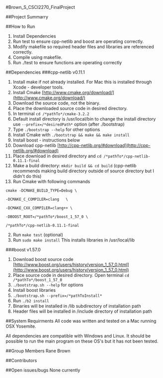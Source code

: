 #Brown_S_CSCI2270_FinalProject

##Project Summarry


##How to Run
1. Install Dependencies
2. Run test to ensure cpp-netlib and boost are operating correctly.
3. Modify makefile so required header files and libraries are referenced correctly.
4. Compile using makefile.
5. Run ./test to ensure functions are operating correctly

##Dependencies
###cpp-netlib v0.11.1
1. Install make if not already installed. For Mac this is installed through Xcode - developer tools.
2. Install Cmake [http://www.cmake.org/download/](http://www.cmake.org/download/)
  2. Download the source code, not the binary.
  2. Place the downloaded source code in desired directory.
  2. In terminal `cd /*pathTo*/cmake-3.2.2`
  2. Default install directory is /usr/local/bin to change the install directory use `--prefix=/*desiredPath*` option (after ./bootstrap)
  2. Type `./bootstrap --help` for other options
  2. Install Cmake with `./bootstrap && make && make install`
3. Install boost - instructions below
4. Download cpp-netlib [http://cpp-netlib.org/#download](http://cpp-netlib.org/#download)
5. Place download in desired directory and `cd /*pathTo*/cpp-netlib-0.11.1-final`
  2. Make a build directory: `mkdir build && cd build` (cpp-netlib recommends making build directory outside of source directory but I didn't do this)
  2. Run Cmake with following commands
   ```
   cmake -DCMAKE_BUILD_TYPE=Debug \
    
   -DCMAKE_C_COMPILER=clang   \
       
   -DCMAKE_CXX_COMPILER=clang++ \
    
   -DBOOST_ROOT=/*pathTo*/boost_1_57_0 \

   /*pathTo*/cpp-netlib-0.11.1-final
   ```
  2. Run `make test` (optional)
  2. Run `sudo make install`
   This installs libraries in /usr/local/lib

###boost v1.57.0
1. Download boost source code [http://www.boost.org/users/history/version_1_57_0.html](http://www.boost.org/users/history/version_1_57_0.html)
2. Place source code in desired directory. Open terminal `cd /*pathTo*/boost_1_57_0`
3. `./bootstrap.sh --help` for options
4. Install boost libraries
  2. `./bootstrap.sh --prefix=/*pathToInstall*`
  2. Run `./b2 install`
5. Binaries will be installed in /lib subdirectory of installation path
6. Header files will be installed in /include directory of installation path 

##System Requirments
All code was written and tested on a Mac running OSX Yosemite. 

All dependencies are compatible with Windows and Linux. It should be possible to run the main program on these OS's but it has not been tested.

##Group Members
Rane Brown

##Contributors

##Open issues/bugs
None currently 

